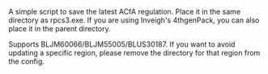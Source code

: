 A simple script to save the latest ACfA regulation.
Place it in the same directory as rpcs3.exe. If you are using Inveigh's 4thgenPack, you can also place it in the parent directory.

Supports BLJM60066/BLJM55005/BLUS30187. If you want to avoid updating a specific region, please remove the directory for that region from the config.
